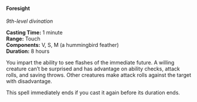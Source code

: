 #### Foresight
<!-- markdownlint-disable link-image-reference-definitions -->
[_metadata_:spell_name]:- "Foresight"
[_metadata_:spell_level]:- "9"
[_metadata_:spell_school]:- "divination"
[_metadata_:ritual]:- "false"
[_metadata_:casting_time_amount]:- "1"
[_metadata_:casting_time_unit]:- "minute"
[_metadata_:range]:- "Touch"
[_metadata_:target]:- "One willing creature"
[_metadata_:components_verbal]:- "true"
[_metadata_:components_somatic]:- "true"
[_metadata_:components_material]:- "true"
[_metadata_:components_material_description]:- "a hummingbird feather"
[_metadata_:duration]:- "8 hours"
[_metadata_:concentration]:- "false"
[_metadata_:compared_to_wotc_srd_5.1]:- "mechanics_same_wording_different"
[_metadata_:compared_to_a5e_srd]:- "mechanics_different_wording_different"
<!-- markdownlint-disable-next-line no-emphasis-as-heading -->
_9th-level divination_

**Casting Time:** 1 minute \
**Range:** Touch \
**Components:** V, S, M (a hummingbird feather) \
**Duration:** 8 hours

You impart the ability to see flashes of the immediate future.
A willing creature can’t be surprised and has advantage on ability checks, attack rolls, and saving throws.
Other creatures make attack rolls against the target with disadvantage.

This spell immediately ends if you cast it again before its duration ends.
